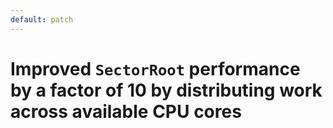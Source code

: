 ```yaml
---
default: patch
---
```


# Improved `SectorRoot` performance by a factor of 10 by distributing work across available CPU cores